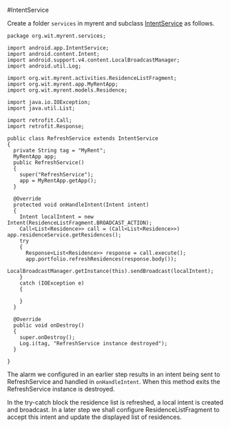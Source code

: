 #IntentService

Create a folder `services` in myrent and subclass [IntentService](https://developer.android.com/reference/android/app/IntentService.html) as follows.

```
package org.wit.myrent.services;

import android.app.IntentService;
import android.content.Intent;
import android.support.v4.content.LocalBroadcastManager;
import android.util.Log;

import org.wit.myrent.activities.ResidenceListFragment;
import org.wit.myrent.app.MyRentApp;
import org.wit.myrent.models.Residence;

import java.io.IOException;
import java.util.List;

import retrofit.Call;
import retrofit.Response;

public class RefreshService extends IntentService
{
  private String tag = "MyRent";
  MyRentApp app;
  public RefreshService()
  {
    super("RefreshService");
    app = MyRentApp.getApp();
  }

  @Override
  protected void onHandleIntent(Intent intent)
  {
    Intent localIntent = new Intent(ResidenceListFragment.BROADCAST_ACTION);
    Call<List<Residence>> call = (Call<List<Residence>>) app.residenceService.getResidences();
    try
    {
      Response<List<Residence>> response = call.execute();
      app.portfolio.refreshResidences(response.body());
      LocalBroadcastManager.getInstance(this).sendBroadcast(localIntent);
    }
    catch (IOException e)
    {

    }
  }

  @Override
  public void onDestroy()
  {
    super.onDestroy();
    Log.i(tag, "RefreshService instance destroyed");
  }

}
```
The alarm we configured in an earlier step results in an intent being sent to RefreshService and handled in `onHandleIntent`. When this method exits the RefreshService instance is destroyed.

In the try-catch block the residence list is refreshed, a local intent is created and broadcast. In a later step we shall configure ResidenceListFragment to accept this intent and update the displayed list of residences.
